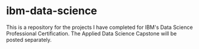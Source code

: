 # ibm-data-science
This is a repository for the projects I have completed for IBM's Data Science Professional Certification. The Applied Data Science Capstone will be posted separately.
